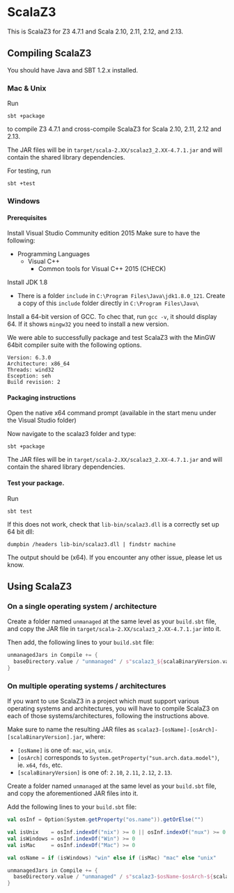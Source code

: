 ScalaZ3
=======

This is ScalaZ3 for Z3 4.7.1 and Scala 2.10, 2.11, 2.12, and 2.13.

Compiling ScalaZ3
-----------------

You should have Java and SBT 1.2.x installed.

### Mac & Unix

Run

    sbt +package

to compile Z3 4.7.1 and cross-compile ScalaZ3 for Scala 2.10, 2.11, 2.12 and 2.13.

The JAR files will be in `target/scala-2.XX/scalaz3_2.XX-4.7.1.jar`
and will contain the shared library dependencies.

For testing, run

    sbt +test

### Windows

#### Prerequisites

Install Visual Studio Community edition 2015
Make sure to have the following:
- Programming Languages
  - Visual C++
    - Common tools for Visual C++ 2015 (CHECK)

Install JDK 1.8
* There is a folder `include` in `C:\Program Files\Java\jdk1.8.0_121`. Create a copy of this `include` folder directly in `C:\Program Files\Java\`

Install a 64-bit version of GCC. To chec that, run `gcc -v`, it should display 64. If it shows  `mingw32` you need to install a new version.

We were able to successfully package and test ScalaZ3 with the MinGW 64bit compiler suite with the following options.

    Version: 6.3.0
    Architecture: x86_64
    Threads: wind32
    Esception: seh
    Build revision: 2

#### Packaging instructions

Open the native x64 command prompt (available in the start menu under the Visual Studio folder)

Now navigate to the scalaz3 folder and type:

    sbt +package

The JAR files will be in `target/scala-2.XX/scalaz3_2.XX-4.7.1.jar` and will contain the shared library
dependencies.

#### Test your package.

Run

    sbt test

If this does not work, check that `lib-bin/scalaz3.dll` is a correctly set up 64 bit dll:

    dumpbin /headers lib-bin/scalaz3.dll | findstr machine

The output should be (x64). If you encounter any other issue, please let us know.

Using ScalaZ3
-------------

### On a single operating system / architecture

Create a folder named `unmanaged` at the same level as your `build.sbt` file, and copy the JAR file in `target/scala-2.XX/scalaz3_2.XX-4.7.1.jar` into it.

Then add, the following lines to your `build.sbt` file:

```scala
unmanagedJars in Compile += {
  baseDirectory.value / "unmanaged" / s"scalaz3_${scalaBinaryVersion.value}-4.7.1.jar"
}
```

### On multiple operating systems / architectures

If you want to use ScalaZ3 in a project which must support various operating systems and architectures, you will have to compile ScalaZ3 on each of those systems/architectures, following the instructions above.

Make sure to name the resulting JAR files as `scalaz3-[osName]-[osArch]-[scalaBinaryVersion].jar`, where:

- `[osName]` is one of: `mac`, `win`, `unix`.
- `[osArch]` corresponds to `System.getProperty("sun.arch.data.model")`, ie. `x64`, `fds`, etc.
- `[scalaBinaryVersion]` is one of: `2.10`, `2.11`, `2.12`, `2.13`.

Create a folder named `unmanaged` at the same level as your `build.sbt` file, and copy the aforementioned JAR files into it.

Add the following lines to your `build.sbt` file:

```scala
val osInf = Option(System.getProperty("os.name")).getOrElse("")

val isUnix    = osInf.indexOf("nix") >= 0 || osInf.indexOf("nux") >= 0
val isWindows = osInf.indexOf("Win") >= 0
val isMac     = osInf.indexOf("Mac") >= 0

val osName = if (isWindows) "win" else if (isMac) "mac" else "unix"

unmanagedJars in Compile += {
  baseDirectory.value / "unmanaged" / s"scalaz3-$osName-$osArch-${scalaBinaryVersion.value}.jar"
}
```
